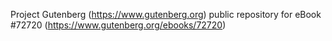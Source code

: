 Project Gutenberg (https://www.gutenberg.org) public repository
for eBook #72720 (https://www.gutenberg.org/ebooks/72720)
